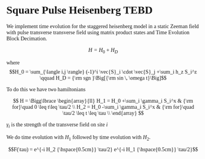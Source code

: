 
<font face = "Times New Roman"> 
  
# Square Pulse Heisenberg TEBD
  
We implement time evolution for the staggered heisenberg model in a static Zeeman field with pulse transverse transverse field using matrix product states and Time Evolution Block Decimation.
 

$$H = H_0 + H_D$$

where
$$H_0 = \sum_{\langle i,j \rangle} (-1)^i \vec{S}_i \cdot \vec{S}_j +\sum_i h_z S_i^z \qquad H_D = {\rm sgn }\Big[{\rm sin \, \omega t}\Big]$$

To do this we have two hamiltonians

$$ H = \Bigg\lbrace \begin{array}{ll}
      H_1 = H_0 +\sum_i \gamma_i S_i^x & {\rm for}\quad  0 \leq t\leq \tau/2 \\
       H_2 = H_0 -\sum_i \gamma_i S_i^x & {\rm for}\quad \tau/2 \leq t \leq \tau \\
   \end{array}
 $$

$\gamma_i$ is the strength of the transverse field on site $i$
  
We do time evolution with $H_1$ followed by time evolution with $H_2$.
  
$$F(\tau)  = e^{-i H_2 {\hspace{0.5cm}} \tau/2}  e^{-i H_1 {\hspace{0.5cm}} \tau/2}$$ 






